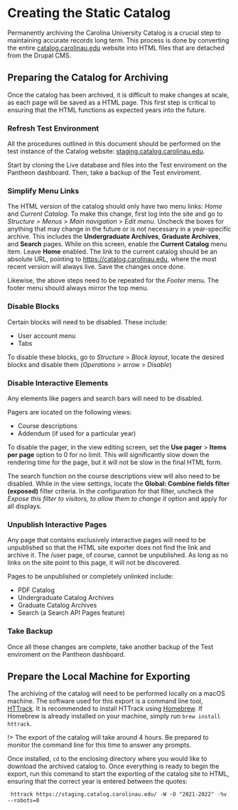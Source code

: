 # Creating the Static Catalog
Permanently archiving the Carolina University Catalog is a crucial step to maintaining accurate records long term. This process is done by converting the entire [catalog.carolinau.edu](https://catalog.carolinau.edu) website into HTML files that are detached from the Drupal CMS.

## Preparing the Catalog for Archiving
Once the catalog has been archived, it is difficult to make changes at scale, as each page will be saved as a HTML page. This first step is critical to ensuring that the HTML functions as expected years into the future.

### Refresh Test Environment
All the procedures outlined in this document should be performed on the test instance of the Catalog website: [staging.catalog.carolinau.edu](https://staging.catalog.carolinau.edu).

Start by cloning the Live database and files into the Test enviroment on the Pantheon dashboard. Then, take a backup of the Test enviroment.

### Simplify Menu Links
The HTML version of the catalog should only have two menu links: *Home* and *Current Catalog*. To make this change, first log into the site and go to *Structure* > *Menus* > *Main navigation* > *Edit menu*. Uncheck the boxes for anything that may change in the future or is not necessary in a year-specific archive. This includes the **Undergraduate Archives**, **Graduate Archives**, and **Search** pages. While on this screen, enable the **Current Catalog** menu item. Leave **Home** enabled. The link to the current catalog should be an absolute URL, pointing to https://catalog.carolinau.edu, where the most recent version will always live. Save the changes once done.

Likewise, the above steps need to be repeated for the *Footer* menu. The footer menu should always mirror the top menu.

### Disable Blocks
Certain blocks will need to be disabled. These include:
- User account menu
- Tabs

To disable these blocks, go to *Structure* > *Block layout*, locate the desired blocks and disable them (*Operations* > arrow > *Disable*)

### Disable Interactive Elements
Any elements like pagers and search bars will need to be disabled.

Pagers are located on the following views:
- Course descriptions
- Addendum (if used for a particular year)

To disable the pager, in the view editing screen, set the **Use pager** > **Items per page** option to 0 for no limit. This will significantly slow down the rendering time for the page, but it will not be slow in the final HTML form.

The search function on the course descriptions view will also need to be disabled. While in the view settings, locate the **Global: Combine fields filter (exposed)** filter criteria. In the configuration for that filter, uncheck the *Expose this filter to visitors, to allow them to change it* option and apply for all displays.

### Unpublish Interactive Pages
Any page that contains exclusively interactive pages will need to be unpublished so that the HTML site exporter does not find the link and archive it. The /user page, of course, cannot be unpublished. As long as no links on the site point to this page, it will not be discovered.

Pages to be unpublished or completely unlinked include:
- PDF Catalog
- Undergraduate Catalog Archives
- Graduate Catalog Archives
- Search (a Search API Pages feature)

### Take Backup
Once all these changes are complete, take another backup of the Test enviroment on the Pantheon dashboard.

## Prepare the Local Machine for Exporting
The archiving of the catalog will need to be performed locally on a macOS machine. The software used for this export is a command line tool, [HTTrack](http://www.httrack.com). It is recommended to install HTTrack using [Homebrew](https://brew.sh). If Homebrew is already installed on your machine, simply run `brew install httrack`.

!> The export of the catalog will take around 4 hours. Be prepared to monitor the command line for this time to answer any prompts.

Once installed, `cd` to the enclosing directory where you would like to download the archived catalog to. Once everything is ready to begin the export, run this command to start the exporting of the catalog site to HTML, ensuring that the correct year is entered between the quotes:

```
 httrack https://staging.catalog.carolinau.edu/ -W -O "2021-2022" -%v --robots=0
```
